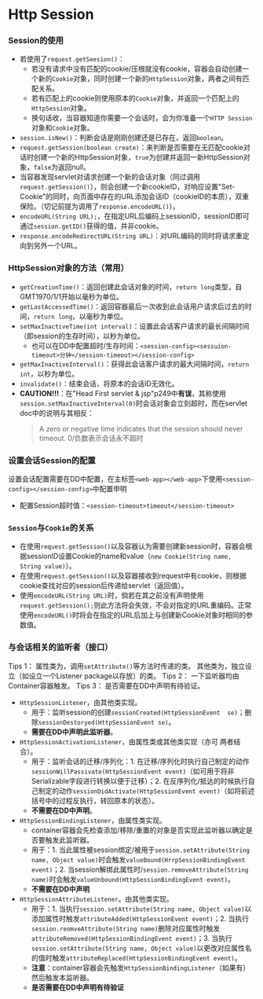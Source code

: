# Http Session
### Session的使用

- 若使用了`request.getSeesion()`：
  - 若没有请求中没有匹配的cookie/压根就没有cookie，容器会自动创建一个新的`Cookie`对象，同时创建一个新的`HttpSession`对象，两者之间有匹配关系。
  - 若有匹配上的cookie则使用原本的`Cookie`对象，并返回一个匹配上的`HttpSession`对象。
  - 换句话收，当容器知道你需要一个会话时，会为你准备一个`HTTP Session`对象和`Cookie`对象。
- `session.isNew()`：判断会话是刚刚创建还是已存在，返回`boolean`。
- `request.getSession(boolean create)`：来判断是否需要在无匹配cookie对话时创建一个新的HttpSession对象，`true`为创建并返回一新HttpSession对象，`false`为返回null。
- 当容器发现servlet对请求创建一个新的会话对象（同过调用`request.getSession()`），则会创建一个新cookieID，对响应设置"Set-Cookie"的同时，向页面中存在的URL添加会话ID（cookieID的本质），双重保险。（切记前提为调用了`response.encodeURL()`）。
- `encodeURL(String URL);`，在指定URL后编码上sessionID，sessionID即可通过`session.getID()`获得的值，并非cookie。
- `response.encodeRedirectURL(String URL)`：对URL编码的同时将请求重定向到另外一个URL。


### HttpSession对象的方法（常用）

- `getCreationTime()`：返回创建此会话对象的时间，`return long`类型，自GMT1970/1/1开始以毫秒为单位。
- `getLastAccessedTime()`：返回容器最后一次收到此会话用户请求后过去的时间，`return long`，以毫秒为单位。
- `setMaxInactiveTime(int interval)`：设置此会话客户请求的最长间隔时间（即session的生存时间），以秒为单位。
  - 也可以在DD中配置超时/生存时间：`<session-config><sessuion-timeout>分钟</session-timeout></session-config>`
- `getMaxInactiveInterval()`：获得此会话客户请求的最大间隔时间，`return int`，以秒为单位。
- `invalidate()`：结束会话，将原本的会话ID无效化。
- **CAUTION!!!**：在"Head First servlet & jsp"p249中**有误**，其称使用`session.setMaxInactiveInterval(0)`时会话对象会立刻超时，而在servlet doc中的说明与其相反：
  > A zero or negative time indicates that the session should never timeout.
0/负数表示会话永不超时

### 设置会话Session的配置

设置会话配置需要在DD中配置，在主标签`<web-app></web-app>`下使用`<session-config></session-config>`中配置申明
- 配置Session超时值：`<session-timeout>timeout</session-timeout>`

### `Session`与`Cookie`的关系
- 在使用`request.getSession()`以及容器认为需要创建新session时，容器会根据sessionID设置Cookie的name和value（`new Cookie(String name, String value)`）。
- 在使用`request.getSession()`以及容器接收到request中有cookie，则根据cookie查找对应的session后传递给servlet（返回值）。
- 使用`encodeURL(String URL)`时，倘若在其之前没有声明使用`request.getSession();`则此方法将会失效，不会对指定的URL重编码。正常使用`encodeURL()`时将会在指定的URL后加上与创建新Cookie对象时相同的参数值。

### 与会话相关的监听者（接口）
Tips 1：
属性类为，调用`setAttribute()`等方法时传递的类。
其他类为，独立设立（如设立一个Listener package以存放）的类。
Tips 2：
一下监听器均由Container容器触发。
Tips 3：
是否需要在DD中声明有待验证。

- `HttpSessionListener`，由其他类实现。
  - 用于：监听session的创建`sessionCreated(HttpSessionEvent 
  se)`；删除`sessionDestoryed(HttpSessionEvent se)`。
  - **需要在DD中声明此监听器**。
- `HttpSessionActivationListener`，由属性类或其他类实现（亦可
  两者结合）。
  - 用于：监听会话的迁移/序列化：1. 在迁移/序列化时执行自己制定的动作`sessionWillPassivate(HttpSessionEvent event)`（如可用于将非Serializable字段进行转换以便于迁移）；2. 在反序列化/抵达的时候执行自己制定的动作`sessionDidActivate(HttpSessionEvent event)`（如将前述括号中的过程反执行，转回原本的状态）。
  - **不需要在DD中声明**。
- `HttpSessionBindingListener`，由属性类实现。
    - container容器会先检查添加/移除/重置的对象是否实现此监听器以确定是否要触发此监听器。
    - 用于：1. 当此属性被session绑定/被用于`session.setAttribute(String name, Object value)`时会触发`valueBound(HrrpSessionBindingEvent event)`；2. 当session解绑此属性时/`session.removeAttribute(String name)`时会触发`valueUnbound(HttpSessionBindingEvent event)`。
    - **不需要在DD中声明**
- `HttpSessionAttributeListener`。由其他类实现。
    - 用于：1. 当执行`session.setAttribute(String name, Object value)`以添加属性时触发`attributeAdded(HttpSessionEvent event)`；2. 当执行`session.reomveAttribute(String name)`删除对应属性时触发`attributeRemoved(HttpSessionBindingEvent event)`；3. 当执行`session.setAttribute(String name, Object value)`以更改对应属性名的值时触发`attributeReplaced(HttpSessionBindingEvent event)`。
    - **注意**：container容器会先触发`HttpSessionBindingListener`（如果有）然后触发本监听器。
    -  **是否需要在DD中声明有待验证**

 

 

